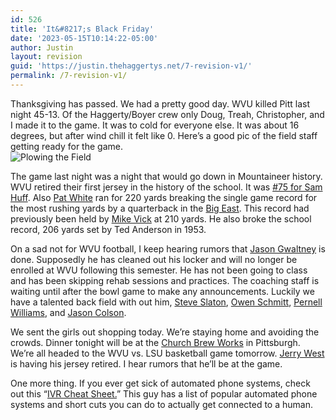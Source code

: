 ```yaml
---
id: 526
title: 'It&#8217;s Black Friday'
date: '2023-05-15T10:14:22-05:00'
author: Justin
layout: revision
guid: 'https://justin.thehaggertys.net/7-revision-v1/'
permalink: /7-revision-v1/
---
```


Thanksgiving has passed. We had a pretty good day. WVU killed Pitt last night 45-13. Of the Haggerty/Boyer crew only Doug, Treah, Christopher, and I made it to the game. It was to cold for everyone else. It was about 16 degrees, but after wind chill it felt like 0. Here’s a good pic of the field staff getting ready for the game.  
![Plowing the Field](http://www.msnsportsnet.com/gallery/112405pitt/WVU1.jpg)

The game last night was a night that would go down in Mountaineer history. WVU retired their first jersey in the history of the school. It was [\#75 for Sam Huff](http://www.profootballhof.com/hof/member.jsp?player_id=102). Also [Pat White](http://www.msnsports.net/profile.cfm?id=100828) ran for 220 yards breaking the single game record for the most rushing yards by a quarterback in the [Big East](http://www.bigeast.org). This record had previously been held by [Mike Vick](http://www.mikevick.com/) at 210 yards. He also broke the school record, 206 yards set by Ted Anderson in 1953.

On a sad not for WVU football, I keep hearing rumors that [Jason Gwaltney](http://www.msnsports.net/profile.cfm?id=101030&sport=football) is done. Supposedly he has cleaned out his locker and will no longer be enrolled at WVU following this semester. He has not been going to class and has been skipping rehab sessions and practices. The coaching staff is waiting until after the bowl game to make any announcements. Luckily we have a talented back field with out him, [Steve Slaton](http://www.msnsports.net/profile.cfm?id=101042&sport=football), [Owen Schmitt](http://www.msnsports.net/profile.cfm?id=100890&sport=football), [Pernell Williams](http://www.msnsports.net/profile.cfm?id=100829&sport=football), and [Jason Colson](http://www.msnsports.net/profile.cfm?id=100019&sport=football).

We sent the girls out shopping today. We’re staying home and avoiding the crowds. Dinner tonight will be at the [Church Brew Works](http://www.churchbrew.com/) in Pittsburgh. We’re all headed to the WVU vs. LSU basketball game tomorrow. [Jerry West](http://en.wikipedia.org/wiki/Jerry_West) is having his jersey retired. I hear rumors that he’ll be at the game.

One more thing. If you ever get sick of automated phone systems, check out this “[IVR Cheat Sheet.](http://paulenglish.com/ivr/)” This guy has a list of popular automated phone systems and short cuts you can do to actually get connected to a human.